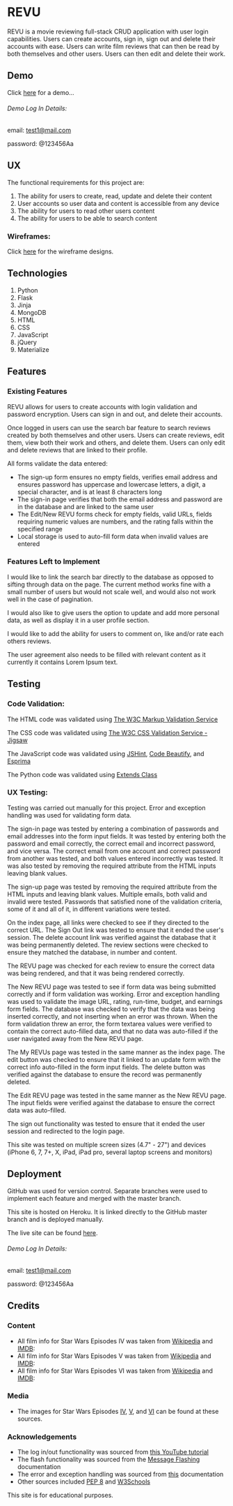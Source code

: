 # REVU

REVU is a movie reviewing full-stack CRUD application with user login capabilities.
Users can create accounts, sign in, sign out and delete their accounts with ease.
Users can write film reviews that can then be read by both themselves and other users.
Users can then edit and delete their work.

## Demo

Click [here](https://revu-webapp.herokuapp.com/) for a demo...

###### Demo Log In Details:
email: test1@mail.com

password: @123456Aa

## UX

The functional requirements for this project are:
1. The ability for users to create, read, update and delete their content
2. User accounts so user data and content is accessible from any device
3. The ability for users to read other users content
4. The ability for users to be able to search content

### Wireframes:
Click [here](https://github.com/Olan1/revu/tree/master/wireframes) for the wireframe designs.

## Technologies
1. Python
2. Flask
3. Jinja
4. MongoDB
5. HTML
6. CSS
7. JavaScript
8. jQuery
9. Materialize

## Features

### Existing Features
REVU allows for users to create accounts with login validation and password encryption.
Users can sign in and out, and delete their accounts.

Once logged in users can use the search bar feature to search reviews created by both themselves and other users.
Users can create reviews, edit them, view both their work and others, and delete them.
Users can only edit and delete reviews that are linked to their profile.

All forms validate the data entered:
- The sign-up form ensures no empty fields, verifies email address and ensures password has uppercase and lowercase letters, a digit, a special character, and is at least 8 characters long
- The sign-in page verifies that both the email address and password are in the database and are linked to the same user
- The Edit/New REVU forms check for empty fields, valid URLs, fields requiring numeric values are numbers, and the rating falls within the specified range
- Local storage is used to auto-fill form data when invalid values are entered

### Features Left to Implement
I would like to link the search bar directly to the database as opposed to sifting through data on the page.
The current method works fine with a small number of users but would not scale well, and would also not work well in the case of pagination.

I would also like to give users the option to update and add more personal data, as well as display it in a user profile section.

I would like to add the ability for users to comment on, like and/or rate each others reviews.

The user agreement also needs to be filled with relevant content as it currently it contains Lorem Ipsum text.

## Testing

### Code Validation:
The HTML code was validated using [The W3C Markup Validation Service](https://validator.w3.org/)

The CSS code was validated using [The W3C CSS Validation Service - Jigsaw](https://jigsaw.w3.org/css-validator/)

The JavaScript code was validated using [JSHint](https://jshint.com/), [Code Beautify](https://codebeautify.org/jsvalidate), and [Esprima](https://esprima.org/demo/validate.html)

The Python code was validated using [Extends Class](https://extendsclass.com/python-tester.html)

### UX Testing:
Testing was carried out manually for this project. Error and exception handling was used for validating form data.

The sign-in page was tested by entering a combination of passwords and email addresses into the form input fields.
It was tested by entering both the password and email correctly, the correct email and incorrect password, and vice versa.
The correct email from one account and correct password from another was tested, and both values entered incorrectly was tested.
It was also tested by removing the required attribute from the HTML inputs leaving blank values.

The sign-up page was tested by removing the required attribute from the HTML inputs and leaving blank values.
Multiple emails, both valid and invalid were tested.
Passwords that satisfied none of the validation criteria, some of it and all of it, in different variations were tested.

On the index page, all links were checked to see if they directed to the correct URL.
The Sign Out link was tested to ensure that it ended the user's session.
The delete account link was verified against the database that it was being permanently deleted.
The review sections were checked to ensure they matched the database, in number and content.

The REVU page was checked for each review to ensure the correct data was being rendered, and that it was being rendered correctly.

The New REVU page was tested to see if form data was being submitted correctly and if form validation was working.
Error and exception handling was used to validate the image URL, rating, run-time, budget, and earnings form fields.
The database was checked to verify that the data was being inserted correctly, and not inserting when an error was thrown.
When the form validation threw an error, the form textarea values were verified to contain the correct auto-filled data, and that no data was auto-filled if the user navigated away from the New REVU page.

The My REVUs page was tested in the same manner as the index page.
The edit button was checked to ensure that it linked to an update form with the correct info auto-filled in the form input fields.
The delete button was verified against the database to ensure the record was permanently deleted.

The Edit REVU page was tested in the same manner as the New REVU page.
The input fields were verified against the database to ensure the correct data was auto-filled.

The sign out functionality was tested to ensure that it ended the user session and redirected to the login page.

This site was tested on multiple screen sizes (4.7" - 27") and devices (iPhone 6, 7, 7+, X, iPad, iPad pro, several laptop screens and monitors)

## Deployment
GitHub was used for version control. Separate branches were used to implement each feature and merged with the master branch.

This site is hosted on Heroku. It is linked directly to the GitHub master branch and is deployed manually.

The live site can be found [here](https://revu-webapp.herokuapp.com/).

###### Demo Log In Details:
email: test1@mail.com

password: @123456Aa

## Credits

### Content
- All film info for Star Wars Episodes IV was taken from [Wikipedia](https://en.wikipedia.org/wiki/Star_Wars_(film)) and [IMDB](https://www.imdb.com/title/tt0076759/):
- All film info for Star Wars Episodes V was taken from [Wikipedia](https://en.wikipedia.org/wiki/The_Empire_Strikes_Back) and [IMDB](https://www.imdb.com/title/tt0080684/):
- All film info for Star Wars Episodes VI was taken from [Wikipedia](https://en.wikipedia.org/wiki/Return_of_the_Jedi) and [IMDB](https://www.imdb.com/title/tt0086190/):

### Media
- The images for Star Wars Episodes [IV](https://m.media-amazon.com/images/M/MV5BNzVlY2MwMjktM2E4OS00Y2Y3LWE3ZjctYzhkZGM3YzA1ZWM2XkEyXkFqcGdeQXVyNzkwMjQ5NzM@._V1_.jpg), [V](https://upload.wikimedia.org/wikipedia/en/thumb/3/3c/SW_-_Empire_Strikes_Back.jpg/220px-SW_-_Empire_Strikes_Back.jpg), and [VI](http://t0.gstatic.com/images?q=tbn:ANd9GcRnTSmH4ckpqTGuLeBlI6DEnAagQq1Oha9c8fDlm2SRbcpEKZK0) can be found at these sources.

### Acknowledgements
- The log in/out functionality was sourced from [this YouTube tutorial](https://www.youtube.com/watch?v=vVx1737auSE&list=WL&index=6&t=0s)
- The flash functionality was sourced from the [Message Flashing](https://flask.palletsprojects.com/en/1.1.x/patterns/flashing/) documentation
- The error and exception handling was sourced from [this](https://docs.python.org/2/tutorial/errors.html) documentation
- Other sources included [PEP 8](https://www.python.org/dev/peps/pep-0008/) and [W3Schools](https://www.w3schools.com/)

This site is for educational purposes.